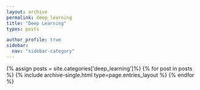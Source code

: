 ```yaml
---
layout: archive
permalink: deep_learning
title: "Deep Learning"
types: posts

author_profile: true
sidebar:
  nav: "sidebar-category"
---
```


{% assign posts = site.categories['deep_learning']%}
{% for post in posts %}
  {% include archive-single.html type=page.entries_layout %}
{% endfor %}